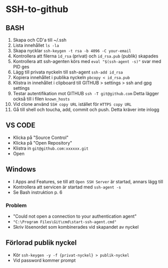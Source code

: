 # SSH-to-github

## BASH

1. Skapa och CD'a till ~/.ssh
2. Lista innehållet ```ls -la```
1. Skapa nycklar ```ssh-keygen -t rsa -b 4096 -C your-email```
1. Kontrollera att filerna ```ìd_rsa``` (privat) och ```id_rsa.pub``` (publik) skapades
1. Kontrollera att ssh-agenten körs med ```eval "$(ssh-agent -s)"``` svar med PID ges
1. Lägg till privata nyckeln till ssh-agent ```ssh-add id_rsa```
1. Kopiera innehållet i publika nyckeln ```pbcopy < id_rsa.pub```
1. Klistra in innehållet i clipboard till GITHUB > settings > ssh and gpg settings
1. Testar autentifikation mot GITHUB ```ssh -T git@github.com``` Detta lägger också till i filen ```known_hosts```
1. Vid clone använd ```SSH copy URL``` istället för ```HTTPS copy URL```
1. Gå till shell och toucha, add, commit och push. Detta kräver inte inlogg

## VS CODE

* Klicka på "Source Control"
* Klicka på "Open Repository"
* Klistra in ```git@github.com:xxxxxx.git```
* Open

## Windows

* I Apps and Features, se till att ```Open SSH Server``` är startad, annars lägg till
* Kontrollera att servicen är startad med ```ssh-agent -s```
* Se Bash instruktion p. 6

### Problem

* "Could not open a connection to your authentication agent"
* ```"C:\Program Files\Git\cmd\start-ssh-agent.cmd"``` 
* Skriv lösenordet som kombinerades vid skapandet av nyckel

## Förlorad publik nyckel

* Kör ```ssh-keygen -y -f {privat-nyckel} > publik-nyckel```
* Vid password kommer prompt
